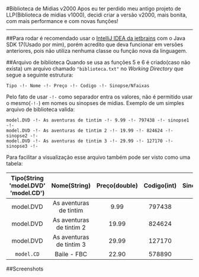 #Biblioteca de Midias v2000
Apos eu ter perdido meu antigo projeto de LLP(Biblioteca de midias v1000), decidi criar a versão v2000, mais bonita, com mais performance e com novas funções!
____

##Para rodar
é recomendado usar o [IntelliJ IDEA da jetbrains](https://www.jetbrains.com/pt-br/idea/ "link do IntelliJ IDEA no site da JetBrains") com o Java SDK 17(Usado por mim), porém acredito que deva funcionar em versões anteriores, pois não utiliza nenhuma classe ou função nova da linguagem.

##Arquivo de biblioteca
Quando se usa as funções 5 e 6 é criado(caso não exista) um arquivo chamado ```"biblioteca.txt"``` no *Working Directory*  que segue a seguinte estrutura:

```Tipo -!- Nome -!- Preço -!- Codigo -!- Sinopse/Nfaixas```

Pelo fato de usar ````-!-```` como separador entra os valores, não é permitido usar o mesmo(````-!-````) em nomes ou sinopses de midias.
Exemplo de um simples arquivo de biblioteca valida:
````
model.DVD -!- As aventuras de tintim -!- 9.99 -!- 797438 -!- sinopse1 -!- 
model.DVD -!- As aventuras de tintim 2 -!- 19.99 -!- 824624 -!- sinopse2 -!- 
model.DVD -!- As aventuras de tintim 3 -!- 29.99 -!- 127170 -!- sinopse3 -!- 
````

Para facilitar a visualização esse arquivo também pode ser visto como uma tabela:

| Tipo(String 'model.DVD' 'model.CD') |       Nome(String)       | Preço(double) | Codigo(int) | Sinopse(String)/Nfaixas(int) |
|:-----------------------------------:|:------------------------:|:-------------:|:-----------:|:----------------------------:|
|              model.DVD              |  As aventuras de tintim  |     9.99      |   797438    |           Exemplo1           |
|              model.DVD              | As aventuras de tintim 2 |     19.99     |   824624    |           Exemplo2           |
|              model.DVD              | As aventuras de tintim 3 |     29.99     |   127170    |           Exemplo3           |
|             `model.CD`              |       Baile - FBC        |     22.90     |   578890    |              12              |


##Screenshots
